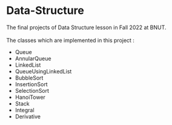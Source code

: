 # Data-Structure
The final projects of Data Structure lesson in Fall 2022 at BNUT.</br></br>
The classes which are implemented in this project :
+ Queue
+ AnnularQueue
+ LinkedList
+ QueueUsingLinkedList
+ BubbleSort
+ InsertionSort
+ SelectionSort
+ HanoiTower
+ Stack
+ Integral
+ Derivative



